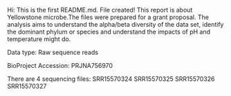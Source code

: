 Hi:
This is the first README.md.
File created!
This report is about Yellowstone microbe.The files were prepared for
a grant proposal. The analysis aims to understand the alpha/beta diversity of the data set, identify the dominant phylum or species and understand the impacts of pH and temperature might do.

Data type: 
Raw sequence reads

BioProject Accession:
PRJNA756970

There are 4 sequencing files:
SRR15570324
SRR15570325
SRR15570326
SRR15570327



